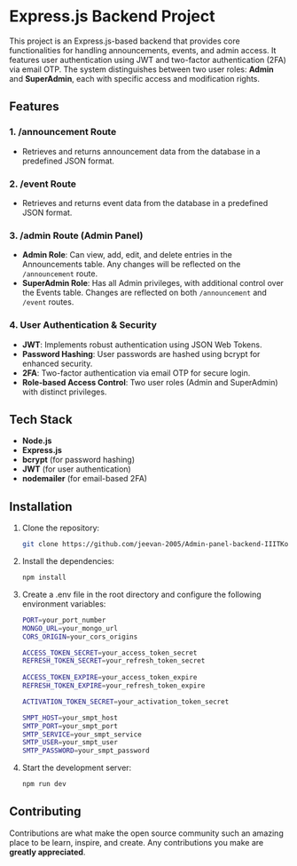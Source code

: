 # Express.js Backend Project

This project is an Express.js-based backend that provides core functionalities for handling announcements, events, and admin access. It features user authentication using JWT and two-factor authentication (2FA) via email OTP. The system distinguishes between two user roles: **Admin** and **SuperAdmin**, each with specific access and modification rights.

## Features

### 1. **/announcement Route**
- Retrieves and returns announcement data from the database in a predefined JSON format.
  
### 2. **/event Route**
- Retrieves and returns event data from the database in a predefined JSON format.
  
### 3. **/admin Route (Admin Panel)**
- **Admin Role**: Can view, add, edit, and delete entries in the Announcements table. Any changes will be reflected on the `/announcement` route.
- **SuperAdmin Role**: Has all Admin privileges, with additional control over the Events table. Changes are reflected on both `/announcement` and `/event` routes.

### 4. **User Authentication & Security**
- **JWT**: Implements robust authentication using JSON Web Tokens.
- **Password Hashing**: User passwords are hashed using bcrypt for enhanced security.
- **2FA**: Two-factor authentication via email OTP for secure login.
- **Role-based Access Control**: Two user roles (Admin and SuperAdmin) with distinct privileges.

## Tech Stack

- **Node.js**
- **Express.js**
- **bcrypt** (for password hashing)
- **JWT** (for user authentication)
- **nodemailer** (for email-based 2FA)

## Installation

1. Clone the repository:
   ```bash
   git clone https://github.com/jeevan-2005/Admin-panel-backend-IIITKota.git
   ```
2. Install the dependencies:
    ```bash
    npm install
    ```
3. Create a .env file in the root directory and configure the following environment variables:
    ```bash
    PORT=your_port_number
    MONGO_URL=your_mongo_url
    CORS_ORIGIN=your_cors_origins
    
    ACCESS_TOKEN_SECRET=your_access_token_secret
    REFRESH_TOKEN_SECRET=your_refresh_token_secret
        
    ACCESS_TOKEN_EXPIRE=your_access_token_expire
    REFRESH_TOKEN_EXPIRE=your_refresh_token_expire
    
    ACTIVATION_TOKEN_SECRET=your_activation_token_secret
    
    SMPT_HOST=your_smpt_host
    SMTP_PORT=your_smpt_port
    SMTP_SERVICE=your_smpt_service
    SMTP_USER=your_smpt_user
    SMTP_PASSWORD=your_smpt_password
    ```
4. Start the development server:
    ```bash
    npm run dev
    ```

## Contributing

Contributions are what make the open source community such an amazing place to be learn, inspire, and create. Any contributions you make are **greatly appreciated**.

